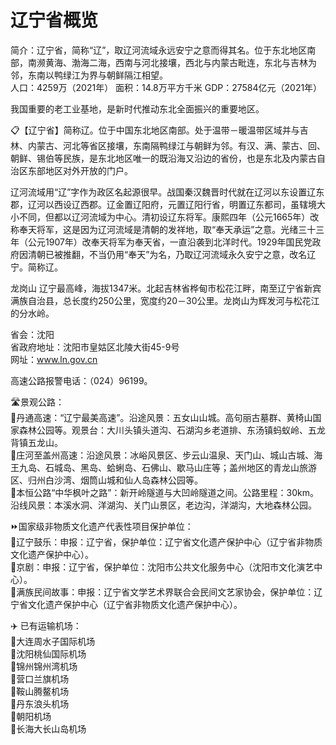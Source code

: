 # 辽宁省概览  
简介：辽宁省，简称“辽”，取辽河流域永远安宁之意而得其名。位于东北地区南部，南濒黄海、渤海二海，西南与河北接壤，西北与内蒙古毗连，东北与吉林为邻，东南以鸭绿江为界与朝鲜隔江相望。    
人口：4259万（2021年）
面积：14.8万平方千米
GDP：27584亿元（2021年）
  
我国重要的老工业基地，是新时代推动东北全面振兴的重要地区。  

📋【辽宁省】简称辽。位于中国东北地区南部。处于温带－暖温带区域并与吉林、内蒙古、河北等省区接壤，东南隔鸭绿江与朝鲜为邻。有汉、满、蒙古、回、朝鲜、锡伯等民族，是东北地区唯一的既沿海又沿边的省份，也是东北及内蒙古自治区东部地区对外开放的门户。  
  
辽河流域用“辽”字作为政区名起源很早。战国秦汉魏晋时代就在辽河以东设置辽东郡，辽河以西设辽西郡。辽金置辽阳府，元置辽阳行省，明置辽东都司，虽辖境大小不同，但都以辽河流域为中心。清初设辽东将军。康熙四年（公元1665年）改称奉天将军，这是因为辽河流域是清朝的发祥地，取“奉天承运”之意。光绪三十三年（公元1907年）改奉天将军为奉天省，一直沿袭到北洋时代。1929年国民党政府因清朝已被推翻，不当仍用“奉天”为名，乃取辽河流域永久安宁之意，改名辽宁。简称辽。  
  
龙岗山
辽宁最高峰，海拔1347米。北起吉林省桦甸市松花江畔，南至辽宁省新宾满族自治县，总长度约250公里，宽度约20－30公里。龙岗山为辉发河与松花江的分水岭。  

省会：沈阳  
省政府地址：沈阳市皇姑区北陵大街45-9号  
网址：<a href="http://www.ln.gov.cn" target="_blank">www.ln.gov.cn</a>  

高速公路报警电话：（024）96199。  

🛣️景观公路：  
🔸丹通高速：“辽宁最美高速”。沿途风景：五女山山城。高句丽古墓群、黄椅山国家森林公园等。观景台：大川头镇头道沟、石湖沟乡老道排、东汤镇蚂蚁岭、五龙背镇五龙山。  
🔸庄河至盖州高速：沿途风景：冰峪风景区、步云山温泉、天门山、城山古城、海王九岛、石城岛、黑岛、蛤蜊岛、石佛山、歇马山庄等；盖州地区的青龙山旅游区、归州白沙湾、烟筒山城和仙人岛森林公园等。  
🔸本恒公路“中华枫叶之路”：新开岭隧道与大凹岭隧道之间。公路里程：30km。沿线风景：本溪水洞、洋湖沟、关门山景区，老边沟，洋湖沟，大地森林公园。  

⏩国家级非物质文化遗产代表性项目保护单位：  
🔸辽宁鼓乐：申报：辽宁省，保护单位：辽宁省文化遗产保护中心（辽宁省非物质文化遗产保护中心）。  
🔸京剧：申报：辽宁省，保护单位：沈阳市公共文化服务中心（沈阳市文化演艺中心）。  
🔸满族民间故事：申报：辽宁省文学艺术界联合会民间文艺家协会，保护单位：辽宁省文化遗产保护中心（辽宁省非物质文化遗产保护中心）。  

✈️ 已有运输机场：  
🔸大连周水子国际机场  
🔸沈阳桃仙国际机场  
🔸锦州锦州湾机场  
🔸营口兰旗机场  
🔸鞍山腾鳌机场  
🔸丹东浪头机场  
🔸朝阳机场  
🔸长海大长山岛机场  


